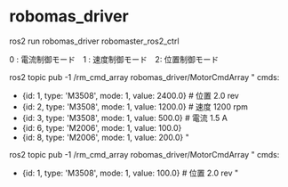 # robomas_driver

ros2 run robomas_driver robomaster_ros2_ctrl

0 : 電流制御モード　1 : 速度制御モード　2: 位置制御モード

ros2 topic pub -1 /rm_cmd_array robomas_driver/MotorCmdArray "
cmds:
- {id: 1, type: 'M3508', mode: 1, value: 2400.0}     # 位置 2.0 rev
- {id: 2, type: 'M3508', mode: 1, value: 1200.0}  # 速度 1200 rpm
- {id: 3, type: 'M3508', mode: 1, value: 500.0}     # 電流 1.5 A
- {id: 6, type: 'M2006', mode: 1, value: 100.0}
- {id: 8, type: 'M2006', mode: 1, value: 200.0}
"


ros2 topic pub -1 /rm_cmd_array robomas_driver/MotorCmdArray "
cmds:
- {id: 1, type: 'M3508', mode: 1, value: 100.0}     # 位置 2.0 rev
"